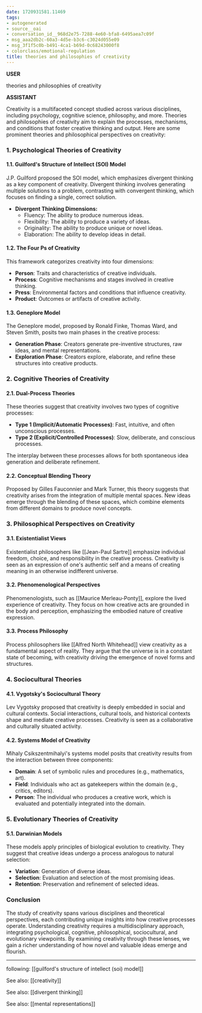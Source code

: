 ```yaml
---
date: 1720931581.11469
tags:
- autogenerated
- source__oai
- conversation_id__968d2e75-7288-4e60-bfa8-6495aea7c09f
- msg_aaa2db2c-60a3-4d5e-b3c6-c3024d055e09
- msg_3f1f5c0b-b491-4ca1-b69d-0c68243000f8
- colorclass/emotional-regulation
title: theories and philosophies of creativity
---
```


**USER**

theories and philosophies of creativity


**ASSISTANT**

Creativity is a multifaceted concept studied across various disciplines, including psychology, cognitive science, philosophy, and more. Theories and philosophies of creativity aim to explain the processes, mechanisms, and conditions that foster creative thinking and output. Here are some prominent theories and philosophical perspectives on creativity:

### 1. **Psychological Theories of Creativity**

#### 1.1. **Guilford's Structure of Intellect (SOI) Model**
J.P. Guilford proposed the SOI model, which emphasizes divergent thinking as a key component of creativity. Divergent thinking involves generating multiple solutions to a problem, contrasting with convergent thinking, which focuses on finding a single, correct solution.

- **Divergent Thinking Dimensions:**
  - Fluency: The ability to produce numerous ideas.
  - Flexibility: The ability to produce a variety of ideas.
  - Originality: The ability to produce unique or novel ideas.
  - Elaboration: The ability to develop ideas in detail.

#### 1.2. **The Four Ps of Creativity**
This framework categorizes creativity into four dimensions:

- **Person**: Traits and characteristics of creative individuals.
- **Process**: Cognitive mechanisms and stages involved in creative thinking.
- **Press**: Environmental factors and conditions that influence creativity.
- **Product**: Outcomes or artifacts of creative activity.

#### 1.3. **Geneplore Model**
The Geneplore model, proposed by Ronald Finke, Thomas Ward, and Steven Smith, posits two main phases in the creative process:

- **Generation Phase**: Creators generate pre-inventive structures, raw ideas, and mental representations.
- **Exploration Phase**: Creators explore, elaborate, and refine these structures into creative products.

### 2. **Cognitive Theories of Creativity**

#### 2.1. **Dual-Process Theories**
These theories suggest that creativity involves two types of cognitive processes:

- **Type 1 (Implicit/Automatic Processes)**: Fast, intuitive, and often unconscious processes.
- **Type 2 (Explicit/Controlled Processes)**: Slow, deliberate, and conscious processes.

The interplay between these processes allows for both spontaneous idea generation and deliberate refinement.

#### 2.2. **Conceptual Blending Theory**
Proposed by Gilles Fauconnier and Mark Turner, this theory suggests that creativity arises from the integration of multiple mental spaces. New ideas emerge through the blending of these spaces, which combine elements from different domains to produce novel concepts.

### 3. **Philosophical Perspectives on Creativity**

#### 3.1. **Existentialist Views**
Existentialist philosophers like [[Jean-Paul Sartre]] emphasize individual freedom, choice, and responsibility in the creative process. Creativity is seen as an expression of one's authentic self and a means of creating meaning in an otherwise indifferent universe.

#### 3.2. **Phenomenological Perspectives**
Phenomenologists, such as [[Maurice Merleau-Ponty]], explore the lived experience of creativity. They focus on how creative acts are grounded in the body and perception, emphasizing the embodied nature of creative expression.

#### 3.3. **Process Philosophy**
Process philosophers like [[Alfred North Whitehead]] view creativity as a fundamental aspect of reality. They argue that the universe is in a constant state of becoming, with creativity driving the emergence of novel forms and structures.

### 4. **Sociocultural Theories**

#### 4.1. **Vygotsky's Sociocultural Theory**
Lev Vygotsky proposed that creativity is deeply embedded in social and cultural contexts. Social interactions, cultural tools, and historical contexts shape and mediate creative processes. Creativity is seen as a collaborative and culturally situated activity.

#### 4.2. **Systems Model of Creativity**
Mihaly Csikszentmihalyi's systems model posits that creativity results from the interaction between three components:

- **Domain**: A set of symbolic rules and procedures (e.g., mathematics, art).
- **Field**: Individuals who act as gatekeepers within the domain (e.g., critics, editors).
- **Person**: The individual who produces a creative work, which is evaluated and potentially integrated into the domain.

### 5. **Evolutionary Theories of Creativity**

#### 5.1. **Darwinian Models**
These models apply principles of biological evolution to creativity. They suggest that creative ideas undergo a process analogous to natural selection:

- **Variation**: Generation of diverse ideas.
- **Selection**: Evaluation and selection of the most promising ideas.
- **Retention**: Preservation and refinement of selected ideas.

### Conclusion

The study of creativity spans various disciplines and theoretical perspectives, each contributing unique insights into how creative processes operate. Understanding creativity requires a multidisciplinary approach, integrating psychological, cognitive, philosophical, sociocultural, and evolutionary viewpoints. By examining creativity through these lenses, we gain a richer understanding of how novel and valuable ideas emerge and flourish.


---


following: [[guilford's structure of intellect (soi) model]]

See also: [[creativity]]


See also: [[divergent thinking]]


See also: [[mental representations]]